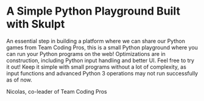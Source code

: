 # A Simple Python Playground Built with Skulpt

An essential step in building a platform where we can share our Python games from Team Coding Pros, this is a small Python playground where you can run your Python programs on the web! Optimizations are in construction, including Python input handling and better UI. Feel free to try it out! Keep it simple with small programs without a lot of complexity, as input functions and advanced Python 3 operations may not run successfully as of now.

Nicolas, co-leader of Team Coding Pros
